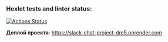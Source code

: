 ### Hexlet tests and linter status:
[![Actions Status](https://github.com/NickyEnglish2/frontend-project-12/actions/workflows/hexlet-check.yml/badge.svg)](https://github.com/NickyEnglish2/frontend-project-12/actions)

**Деплой проекта**: https://slack-chat-project-dre5.onrender.com